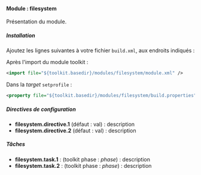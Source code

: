 #### Module : filesystem

Présentation du module.

##### Installation

Ajoutez les lignes suivantes à votre fichier ```build.xml```, aux endroits indiqués :

Après l'import du module toolkit :
 ```xml
 <import file="${toolkit.basedir}/modules/filesystem/module.xml" />
 ```

Dans la *target* ```setprofile``` :
```xml
<property file="${toolkit.basedir}/modules/filesystem/build.properties" />
```

##### Directives de configuration

* **filesystem.directive.1** (défaut : val) : description
* **filesystem.directive.2** (défaut : val) : description

##### Tâches

* **filesystem.task.1** : (toolkit phase : *phase*) : description
* **filesystem.task.2** : (toolkit phase : *phase*) : description
